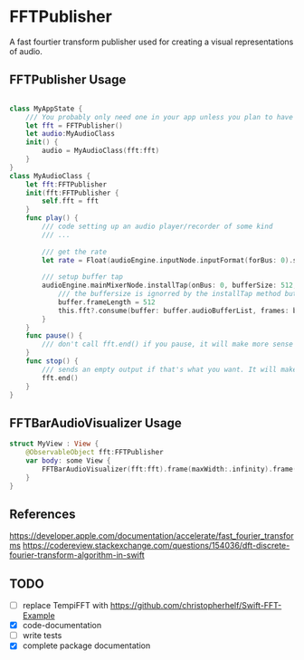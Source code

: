 # FFTPublisher

A fast fourtier transform publisher used for creating a visual representations of audio.

## FFTPublisher Usage

```swift

class MyAppState {
    /// You probably only need one in your app unless you plan to have multiple players/recorders that can be paused individually. 
    let fft = FFTPublisher()
    let audio:MyAudioClass
    init() {
        audio = MyAudioClass(fft:fft)
    }
}
class MyAudioClass {
    let fft:FFTPublisher
    init(fft:FFTPublisher {
        self.fft = fft 
    }
    func play() {
        /// code setting up an audio player/recorder of some kind
        /// ...
        
        /// get the rate
        let rate = Float(audioEngine.inputNode.inputFormat(forBus: 0).sampleRate)
        
        /// setup buffer tap
        audioEngine.mainMixerNode.installTap(onBus: 0, bufferSize: 512, format: mainMixer.outputFormat(forBus: 0)) { [weak self] (buffer, _) in            
            /// the buffersize is ignorred by the installTap method but you can override it using an intrusive but effective way of increasing responsiveness of the fft. 
            buffer.frameLength = 512
            this.fft?.consume(buffer: buffer.audioBufferList, frames: buffer.frameLength, rate: rate)
        }
    }
    func pause() {
        /// don't call fft.end() if you pause, it will make more sense to the user if the magnitudes remain at the same place if the audio is paused.
    }
    func stop() {
        /// sends an empty output if that's what you want. It will make more sense to the user when the audio is "cut off" if the maginutes returns to 0.       
        fft.end()
    }
}
```

## FFTBarAudioVisualizer Usage

```swift
struct MyView : View {
    @ObservableObject fft:FFTPublisher
    var body: some View {
        FFTBarAudioVisualizer(fft:fft).frame(maxWidth:.infinity).frame(height: 100)
    }
}

```


## References
https://developer.apple.com/documentation/accelerate/fast_fourier_transforms
https://codereview.stackexchange.com/questions/154036/dft-discrete-fourier-transform-algorithm-in-swift

## TODO
- [ ] replace TempiFFT with https://github.com/christopherhelf/Swift-FFT-Example
- [x] code-documentation
- [ ] write tests
- [x] complete package documentation
